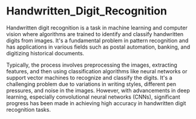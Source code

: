 # Handwritten_Digit_Recognition

Handwritten digit recognition is a task in machine learning and computer vision where algorithms are trained to identify and classify handwritten digits from images. It's a fundamental problem in pattern recognition and has applications in various fields such as postal automation, banking, and digitizing historical documents.

Typically, the process involves preprocessing the images, extracting features, and then using classification algorithms like neural networks or support vector machines to recognize and classify the digits. It's a challenging problem due to variations in writing styles, different pen pressures, and noise in the images. However, with advancements in deep learning, especially convolutional neural networks (CNNs), significant progress has been made in achieving high accuracy in handwritten digit recognition tasks.
